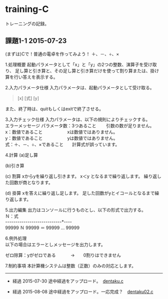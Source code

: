 # training-C
トレーニングの記録。

## 課題1-1 2015-07-23
(まずは)Cで！普通の電卓を作ってみよう！
＋、－、÷、×

1.処理概要
起動パラメータとして「x」と「y」の2つの整数、演算子を受け取り、
足し算と引き算と、その足し算と引き算だけを使って割り算または、掛け算を行い答えを表示する。


2.入力パラメータ仕様
入力パラメータは、起動パラメータとして受け取る。

> [x] [式] [y]

また、終了時は、quitもしくはexitで終了させる。


3.入力チェック仕様
入力パラメータは、以下の規則によりチェックする。  
エラーメッセージ
パラメータ数：3つあること        引数の数が足りません。  
x：数値であること                    xは数値ではありません。  
y：数値であること                    yは数値ではありません。  
式：＋、－、÷、×であること       計算式が誤っています。  

4.計算
(a)足し算

(b)引き算

(c) 割算
xからyを繰り返し引きます。
x＜y となるまで繰り返します。
繰り返した回数が商となります。

(d) 掛算
xを答えに繰り返し足します。
足した回数がyとイコールとなるまで繰り返します。


5.出力編集
出力はコンソールに行うものとし、以下の形式で出力する。  
Ｎ：式  
----*----*----*----*----*----*----*----  
99999 Ｎ 99999 ＝ 99999 ... 99999


6.例外処理  
以下の場合はエラーとしメッセージを出力します。

ゼロ除算：yがゼロである            →       0割りはできません


7.制約事項
本計算機システムは整数（正数）のみの対応とします。

-------

* 経過 2015-07-30
途中経過をアップロード。　[dentaku.c](https://github.com/iwaue/training-C/blob/master/dentaku.c)

* 経過 2015-08-08
途中経過をアップロード。一応完成？　[dentaku02.c](https://github.com/iwaue/training-C/blob/master/dentaku02.c)
